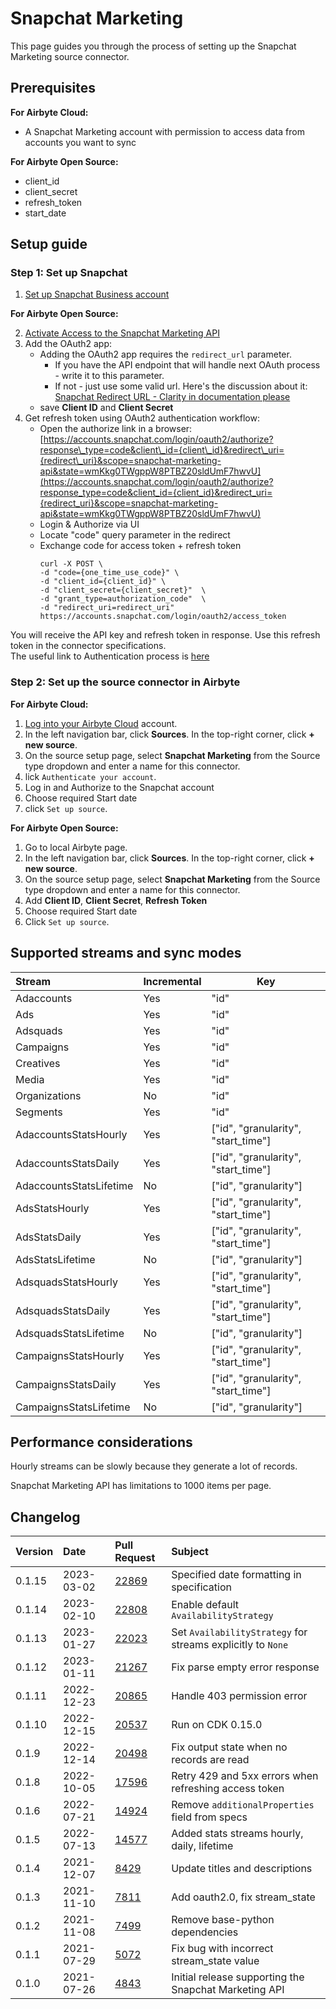 # Snapchat Marketing

This page guides you through the process of setting up the Snapchat Marketing source connector.

## Prerequisites

<!-- env:cloud -->
**For Airbyte Cloud:**

* A Snapchat Marketing account with permission to access data from accounts you want to sync
<!-- /env:cloud -->

<!-- env:oss -->
**For Airbyte Open Source:**

* client_id
* client_secret
* refresh_token
* start_date
<!-- /env:oss -->

## Setup guide

### Step 1: Set up Snapchat

1. [Set up Snapchat Business account](https://businesshelp.snapchat.com/s/article/get-started?language=en_US)

<!-- env:oss -->
**For Airbyte Open Source:**

2. [Activate Access to the Snapchat Marketing API](https://businesshelp.snapchat.com/s/article/api-apply?language=en_US)  
3. Add the OAuth2 app:
   * Adding the OAuth2 app requires the `redirect_url` parameter.
     - If you have the API endpoint that will handle next OAuth process - write it to this parameter.
     - If not - just use some valid url. Here's the discussion about it: [Snapchat Redirect URL - Clarity in documentation please](https://github.com/Snap-Kit/bitmoji-sample/issues/3)
   * save **Client ID** and **Client Secret**
4. Get refresh token using OAuth2 authentication workflow:
   * Open the authorize link in a browser: [https://accounts.snapchat.com/login/oauth2/authorize?response\_type=code&client\_id={client\_id}&redirect\_uri={redirect\_uri}&scope=snapchat-marketing-api&state=wmKkg0TWgppW8PTBZ20sldUmF7hwvU](https://accounts.snapchat.com/login/oauth2/authorize?response_type=code&client_id={client_id}&redirect_uri={redirect_uri}&scope=snapchat-marketing-api&state=wmKkg0TWgppW8PTBZ20sldUmF7hwvU)
   * Login & Authorize via UI
   * Locate "code" query parameter in the redirect
   * Exchange code for access token + refresh token
      ```text
      curl -X POST \  
      -d "code={one_time_use_code}" \  
      -d "client_id={client_id}" \  
      -d "client_secret={client_secret}"  \  
      -d "grant_type=authorization_code"  \  
      -d "redirect_uri=redirect_uri"  
      https://accounts.snapchat.com/login/oauth2/access_token
      ```
You will receive the API key and refresh token in response. Use this refresh token in the connector specifications.  
The useful link to Authentication process is [here](https://marketingapi.snapchat.com/docs/#authentication)
<!-- /env:oss -->

### Step 2: Set up the source connector in Airbyte

<!-- env:cloud -->
**For Airbyte Cloud:**

1. [Log into your Airbyte Cloud](https://cloud.airbyte.com/workspaces) account.
2. In the left navigation bar, click **Sources**. In the top-right corner, click **+ new source**.
3. On the source setup page, select **Snapchat Marketing** from the Source type dropdown and enter a name for this connector.
4. lick `Authenticate your account`.
5. Log in and Authorize to the Snapchat account
6. Choose required Start date
7. click `Set up source`.
<!-- /env:cloud -->

<!-- env:oss -->
**For Airbyte Open Source:**

1. Go to local Airbyte page.
2. In the left navigation bar, click **Sources**. In the top-right corner, click **+ new source**.
3. On the source setup page, select **Snapchat Marketing** from the Source type dropdown and enter a name for this connector.
4. Add **Client ID**, **Client Secret**, **Refresh Token**
5. Choose required Start date
6. Click `Set up source`.
<!-- /env:oss -->

## Supported streams and sync modes

| Stream                  | Incremental | Key                                 |
| :---------------------- | :---------- | ----------------------------------- |
| Adaccounts              | Yes         | "id"                                |
| Ads                     | Yes         | "id"                                |
| Adsquads                | Yes         | "id"                                |
| Campaigns               | Yes         | "id"                                |
| Creatives               | Yes         | "id"                                |
| Media                   | Yes         | "id"                                |
| Organizations           | No          | "id"                                |
| Segments                | Yes         | "id"                                |
| AdaccountsStatsHourly   | Yes         | ["id", "granularity", "start_time"] |
| AdaccountsStatsDaily    | Yes         | ["id", "granularity", "start_time"] |
| AdaccountsStatsLifetime | No          | ["id", "granularity"]               |
| AdsStatsHourly          | Yes         | ["id", "granularity", "start_time"] |
| AdsStatsDaily           | Yes         | ["id", "granularity", "start_time"] |
| AdsStatsLifetime        | No          | ["id", "granularity"]               |
| AdsquadsStatsHourly     | Yes         | ["id", "granularity", "start_time"] |
| AdsquadsStatsDaily      | Yes         | ["id", "granularity", "start_time"] |
| AdsquadsStatsLifetime   | No          | ["id", "granularity"]               |
| CampaignsStatsHourly    | Yes         | ["id", "granularity", "start_time"] |
| CampaignsStatsDaily     | Yes         | ["id", "granularity", "start_time"] |
| CampaignsStatsLifetime  | No          | ["id", "granularity"]               |


## Performance considerations

Hourly streams can be slowly because they generate a lot of records.

Snapchat Marketing API has limitations to 1000 items per page.

## Changelog

| Version | Date       | Pull Request                                             | Subject                                               |
|:--------|:-----------|:---------------------------------------------------------|:------------------------------------------------------|
| 0.1.15  | 2023-03-02 | [22869](https://github.com/airbytehq/airbyte/pull/22869) | Specified date formatting in specification                                                     |                                        
| 0.1.14  | 2023-02-10 | [22808](https://github.com/airbytehq/airbyte/pull/22808) | Enable default `AvailabilityStrategy`                       |
| 0.1.13  | 2023-01-27 | [22023](https://github.com/airbytehq/airbyte/pull/22023) | Set `AvailabilityStrategy` for streams explicitly to `None` |
| 0.1.12  | 2023-01-11 | [21267](https://github.com/airbytehq/airbyte/pull/21267) | Fix parse empty error response                              |
| 0.1.11  | 2022-12-23 | [20865](https://github.com/airbytehq/airbyte/pull/20865) | Handle 403 permission error                                 |
| 0.1.10  | 2022-12-15 | [20537](https://github.com/airbytehq/airbyte/pull/20537) | Run on CDK 0.15.0                                           |
| 0.1.9   | 2022-12-14 | [20498](https://github.com/airbytehq/airbyte/pull/20498) | Fix output state when no records are read                   |
| 0.1.8   | 2022-10-05 | [17596](https://github.com/airbytehq/airbyte/pull/17596) | Retry 429 and 5xx errors when refreshing access token       |
| 0.1.6   | 2022-07-21 | [14924](https://github.com/airbytehq/airbyte/pull/14924) | Remove `additionalProperties` field from specs              |
| 0.1.5   | 2022-07-13 | [14577](https://github.com/airbytehq/airbyte/pull/14577) | Added stats streams hourly, daily, lifetime                 |
| 0.1.4   | 2021-12-07 | [8429](https://github.com/airbytehq/airbyte/pull/8429)   | Update titles and descriptions                              |
| 0.1.3   | 2021-11-10 | [7811](https://github.com/airbytehq/airbyte/pull/7811)   | Add oauth2.0, fix stream_state                              |
| 0.1.2   | 2021-11-08 | [7499](https://github.com/airbytehq/airbyte/pull/7499)   | Remove base-python dependencies                             |
| 0.1.1   | 2021-07-29 | [5072](https://github.com/airbytehq/airbyte/pull/5072)   | Fix bug with incorrect stream\_state value                  |
| 0.1.0   | 2021-07-26 | [4843](https://github.com/airbytehq/airbyte/pull/4843)   | Initial release supporting the Snapchat Marketing API       |